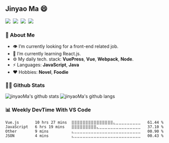 ## Jinyao Ma :smile:

<!--
**jinyaoMa/jinyaoMa** is a ✨ _special_ ✨ repository because its `README.md` (this file) appears on your GitHub profile.
<a href="https://jq.qq.com/?_wv=1027&k=qkVu4Mtr" target="_blank"><img align="right" width="350px" src="https://raw.githubusercontent.com/jinyaoMa/jinyaoMa/master/qrcode.png" /></a>
-->


[![](https://img.shields.io/badge/-Blog-ff3300?style=for-the-badge&logo=blogger&logoColor=white&link=https://ma-jinyao.cn)](https://ma-jinyao.cn)<span>&nbsp;</span>
[![](https://img.shields.io/badge/-GitHub-181717?style=for-the-badge&logo=github&logoColor=white&link=https://github.com/jinyaoMa)](https://github.com/jinyaoMa)<span>&nbsp;</span>
[![](https://img.shields.io/badge/-Outlook-0078d4?style=for-the-badge&logo=microsoft%20outlook&logoColor=white&link=mailto://jinyao.ma@outlook.com)](mailto://jinyao.ma@outlook.com)<span>&nbsp;</span>
[![](https://img.shields.io/badge/-Tencent-eb1923?style=for-the-badge&logo=tencent%20qq&logoColor=white&link=https://bit.ly/3kRUe14)](https://bit.ly/3kRUe14)

### :thinking: About Me

- :eye: I’m currently looking for a front-end related job.
- :seedling: I’m currently learning React.js.
- :gear: My daily tech. stack: **VuePress**, **Vue**, **Webpack**, **Node**.
- :zap: Languages: **JavaScript**, **Java**
- :heart: Hobbies: **Novel**, **Foodie**

### :raising_hand_man: Github Stats

![jinyaoMa's github stats](https://github-readme-stats.vercel.app/api/?username=jinyaoMa&show_icons=true&hide_title=true&theme=gruvbox)
![jinyaoMa's github langs](https://github-readme-stats.vercel.app/api/top-langs/?username=jinyaoMa&layout=compact&theme=gruvbox)

### :bar_chart: Weekly DevTime With VS Code

<!--START_SECTION:waka-->
```text
Vue.js       10 hrs 27 mins  ⣿⣿⣿⣿⣿⣿⣿⣿⣿⣿⣿⣿⣿⣿⣿⣄⣀⣀⣀⣀⣀⣀⣀⣀⣀   61.44 % 
JavaScript   6 hrs 19 mins   ⣿⣿⣿⣿⣿⣿⣿⣿⣿⣄⣀⣀⣀⣀⣀⣀⣀⣀⣀⣀⣀⣀⣀⣀⣀   37.10 % 
Other        9 mins          ⣄⣀⣀⣀⣀⣀⣀⣀⣀⣀⣀⣀⣀⣀⣀⣀⣀⣀⣀⣀⣀⣀⣀⣀⣀   00.90 % 
JSON         4 mins          ⣄⣀⣀⣀⣀⣀⣀⣀⣀⣀⣀⣀⣀⣀⣀⣀⣀⣀⣀⣀⣀⣀⣀⣀⣀   00.43 % 
```
<!--END_SECTION:waka-->
